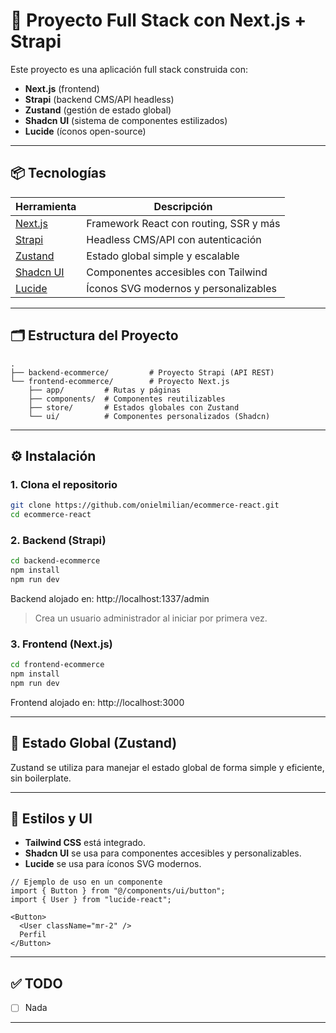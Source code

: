 # 🚀 Proyecto Full Stack con Next.js + Strapi

Este proyecto es una aplicación full stack construida con:

- **Next.js** (frontend)
- **Strapi** (backend CMS/API headless)
- **Zustand** (gestión de estado global)
- **Shadcn UI** (sistema de componentes estilizados)
- **Lucide** (íconos open-source)

---

## 📦 Tecnologías

| Herramienta    | Descripción                                |
|----------------|--------------------------------------------|
| [Next.js](https://nextjs.org/) | Framework React con routing, SSR y más |
| [Strapi](https://strapi.io/) | Headless CMS/API con autenticación |
| [Zustand](https://zustand-demo.pmnd.rs/) | Estado global simple y escalable |
| [Shadcn UI](https://ui.shadcn.com/) | Componentes accesibles con Tailwind |
| [Lucide](https://lucide.dev/) | Íconos SVG modernos y personalizables |

---

## 🗂️ Estructura del Proyecto

```
.
├── backend-ecommerce/         # Proyecto Strapi (API REST)
└── frontend-ecommerce/        # Proyecto Next.js
    ├── app/         # Rutas y páginas
    ├── components/  # Componentes reutilizables
    ├── store/       # Estados globales con Zustand
    └── ui/          # Componentes personalizados (Shadcn)
```

---

## ⚙️ Instalación

### 1. Clona el repositorio

```bash
git clone https://github.com/onielmilian/ecommerce-react.git
cd ecommerce-react
```

### 2. Backend (Strapi)

```bash
cd backend-ecommerce
npm install
npm run dev
```
Backend alojado en: http://localhost:1337/admin

> Crea un usuario administrador al iniciar por primera vez.

### 3. Frontend (Next.js)

```bash
cd frontend-ecommerce
npm install
npm run dev
```

Frontend alojado en: http://localhost:3000

---

## 🧠 Estado Global (Zustand)

Zustand se utiliza para manejar el estado global de forma simple y eficiente, sin boilerplate.

---

## 💅 Estilos y UI

- **Tailwind CSS** está integrado.
- **Shadcn UI** se usa para componentes accesibles y personalizables.
- **Lucide** se usa para íconos SVG modernos.

```tsx
// Ejemplo de uso en un componente
import { Button } from "@/components/ui/button";
import { User } from "lucide-react";

<Button>
  <User className="mr-2" />
  Perfil
</Button>
```

---

## ✅ TODO

- [ ] Nada

---
